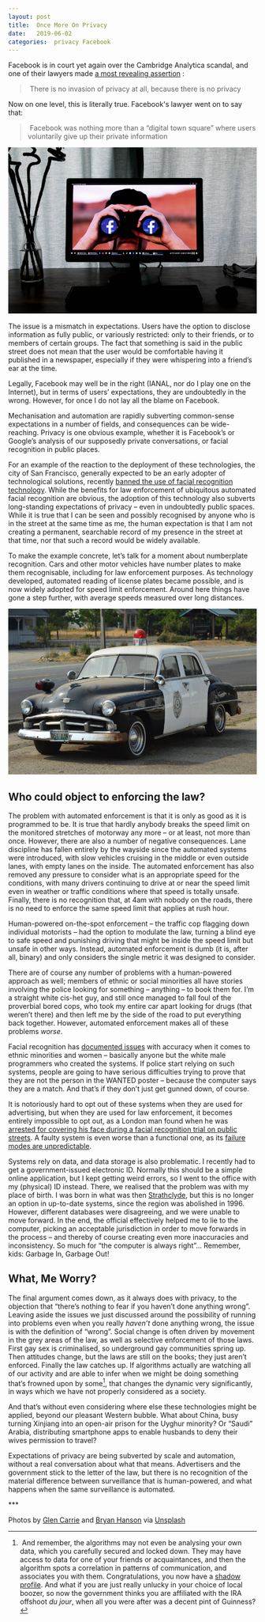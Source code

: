 ```yaml
---
layout: post
title:  Once More On Privacy 
date:   2019-06-02 
categories:  privacy Facebook 
---
```


Facebook is in court yet again over the Cambridge Analytica scandal, and one of their lawyers made [a most revealing assertion](https://www.dailydot.com/debug/facebook-lawyer-no-expectation-of-privacy/ "Facebook lawyer says users 'have no expectation of privacy'" ) : 

> There is no invasion of privacy at all, because there is no privacy

Now on one level, this is literally true. Facebook's lawyer went on to say that:

> Facebook was nothing more than a “digital town square” where users voluntarily give up their private information

![A man staring through binoculars that have the Facebook logo on the lenses](/images/unknown_filename.263.png)

The issue is a mismatch in expectations. Users have the option to disclose information as fully public, or variously restricted: only to their friends, or to members of certain groups. The fact that something is said in the public street does not mean that the user would be comfortable having it published in a newspaper, especially if they were whispering into a friend’s ear at the time.

Legally, Facebook may well be in the right (IANAL, nor do I play one on the Internet), but in terms of users’ expectations, they are undoubtedly in the wrong. However, for once I do not lay all the blame on Facebook.

Mechanisation and automation are rapidly subverting common-sense expectations in a number of fields, and consequences can be wide-reaching. Privacy is one obvious example, whether it is Facebook’s or Google’s analysis of our supposedly private conversations, or facial recognition in public places. 

For an example of the reaction to the deployment of these technologies, the city of San Francisco, generally expected to be an early adopter of technological solutions, recently [banned the use of facial recognition technology](https://www.theguardian.com/commentisfree/2019/may/30/san-francisco-ban-facial-recognition-surveillance). While the benefits for law enforcement of ubiquitous automated facial recognition are obvious, the adoption of this technology also subverts long-standing expectations of privacy – even in undoubtedly public spaces. While it is true that I can be seen and possibly recognised by anyone who is in the street at the same time as me, the human expectation is that I am not creating a permanent, searchable record of my presence in the street at that time, nor that such a record would be widely available.

To make the example concrete, let’s talk for a moment about numberplate recognition. Cars and other motor vehicles have number plates to make them recognisable, including for law enforcement purposes. As technology developed, automated reading of license plates became possible, and is now widely adopted for speed limit enforcement. Around here things have gone a step further, with average speeds measured over long distances.

![An old-timey police car that looks very much like Doc Hudson from Cars](/images/unknown_filename.264.png)

## Who could object to enforcing the law?

The problem with automated enforcement is that it is only as good as it is programmed to be. It is true that hardly anybody breaks the speed limit on the monitored stretches of motorway any more – or at least, not more than once. However, there are also a number of negative consequences. Lane discipline has fallen entirely by the wayside since the automated systems were introduced, with slow vehicles cruising in the middle or even outside lanes, with empty lanes on the inside. The automated enforcement has also removed any pressure to consider what is an appropriate speed for the conditions, with many drivers continuing to drive at or near the speed limit even in weather or traffic conditions where that speed is totally unsafe. Finally, there is no recognition that, at 4am with nobody on the roads, there is no need to enforce the same speed limit that applies at rush hour.

Human-powered on-the-spot enforcement – the traffic cop flagging down individual motorists – had the option to modulate the law, turning a blind eye to safe speed and punishing driving that might be inside the speed limit but unsafe in other ways. Instead, automated enforcement is dumb (it is, after all, binary) and only considers the single metric it was designed to consider.

There are of course any number of problems with a human-powered approach as well; members of ethnic or social minorities all have stories involving the police looking for something – anything – to book them for. I’m a straight white cis-het guy, and still once managed to fall foul of the proverbial bored cops, who took my entire car apart looking for drugs (that weren’t there) and then left me by the side of the road to put everything back together. However, automated enforcement makes all of these problems *worse*.

Facial recognition has [documented issues](https://www.nytimes.com/2018/02/09/technology/facial-recognition-race-artificial-intelligence.html) with accuracy when it comes to ethnic minorities and women – basically anyone but the white male programmers who created the systems. If police start relying on such systems, people are going to have serious difficulties trying to prove that they are not the person in the WANTED poster – because the computer says they are a match. And that’s if they don’t just get gunned down, of course.

It is notoriously hard to opt out of these systems when they are used for advertising, but when they are used for law enforcement, it becomes entirely impossible to opt out, as a London man found when he was [arrested for covering his face during a facial recognition trial on public streets](https://www.yahoo.com/entertainment/man-takes-police-to-court-over-use-of-facial-recognition-technology-in-landmark-case-085721033.html). A faulty system is even worse than a functional one, as its [failure modes are unpredictable](201712120932.md). 

Systems rely on data, and data storage is also problematic. I recently had to get a government-issued electronic ID. Normally this should be a simple online application, but I kept getting weird errors, so I went to the office with my (physical) ID instead. There, we realised that the problem was with my place of birth. I was born in what was then [Strathclyde](https://en.m.wikipedia.org/wiki/Strathclyde), but this is no longer an option in up-to-date systems, since the region was abolished in 1996. However, different databases were disagreeing, and we were unable to move forward. In the end, the official effectively helped me to lie to the computer, picking an acceptable jurisdiction in order to move forwards in the process – and thereby of course creating even more inaccuracies and inconsistency. So much for “the computer is always right”… Remember, kids: Garbage In, Garbage Out!

## What, Me Worry?

The final argument comes down, as it always does with privacy, to the objection that “there’s nothing to fear if you haven’t done anything wrong”. Leaving aside the issues we just discussed around the possibility of running into problems even when you really *haven’t* done anything wrong, the issue is with the definition of “wrong”. Social change is often driven by movement in the grey areas of the law, as well as selective enforcement of those laws. First gay sex is criminalised, so underground gay communities spring up. Then attitudes change, but the laws are still on the books; they just aren’t enforced. Finally the law catches up. If algorithms actually are watching all of our activity and are able to infer when we might be doing something that’s frowned upon by some[^1], that changes the dynamic very significantly, in ways which we have not properly considered as a society.

And that’s without even considering where else these technologies might be applied, beyond our pleasant Western bubble. What about China, busy turning Xinjiang into an open-air prison for the Uyghur minority? Or “Saudi” Arabia, distributing smartphone apps to enable husbands to deny their wives permission to travel? 

Expectations of privacy are being subverted by scale and automation, without a real conversation about what that means. Advertisers and the government stick to the letter of the law, but there is no recognition of the material difference between surveillance that is human-powered, and what happens when the same surveillance is automated.

*** 

Photos by [Glen Carrie](http://cocopine.co.za) and [Bryan Hanson](http://www.facebook.com/bryanhansonphotos) via [Unsplash](http://unsplash.com/)

[^1]: And remember, the algorithms may not even be analysing your own data, which you carefully secured and locked down. They may have access to data for one of your friends or acquaintances, and then the algorithm spots a correlation in patterns of communication, and associates you with them. Congratulations, you now have a [shadow profile](https://www.dailydot.com/news/facebook-shadow-profiles-privacy-faq/). And what if you are just really unlucky in your choice of local boozer, so now the government thinks you are affiliated with the IRA offshoot *du jour*, when all you were after was a decent pint of Guinness?